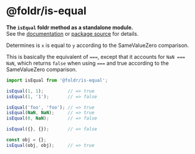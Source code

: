# @foldr/is-equal

**The `isEqual` foldr method as a standalone module.**    
See the [documentation](http://foldr.com/0.0.0/is-equal) or [package source](https:/github.com/CloudVessel/foldr/blob/master/packages/categories/is-equal/src/index.js) for details.

Determines is `x` is equal to `y` according to the SameValueZero comparison.

This is basically the equivalent of `===`, except that it accounts for
`NaN === NaN`, which returns `false` when using `===` and true according to the
SameValueZero comparison.

```js
import isEqual from '@foldr/is-equal';

isEqual(1, 1);         // => true
isEqual(1, '1');       // => false

isEqual('foo', 'foo'); // => true
isEqual(NaN, NaN);     // => true
isEqual(0, NaN);       // => false

isEqual({}, {});       // => false

const obj = {};
isEqual(obj, obj);     // => true
```
